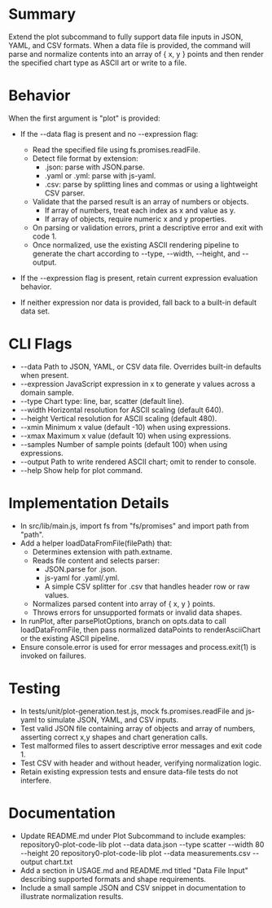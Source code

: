 # Summary

Extend the plot subcommand to fully support data file inputs in JSON, YAML, and CSV formats. When a data file is provided, the command will parse and normalize contents into an array of { x, y } points and then render the specified chart type as ASCII art or write to a file.

# Behavior

When the first argument is "plot" is provided:

- If the --data flag is present and no --expression flag:
  - Read the specified file using fs.promises.readFile.
  - Detect file format by extension:
    - .json: parse with JSON.parse.
    - .yaml or .yml: parse with js-yaml.
    - .csv: parse by splitting lines and commas or using a lightweight CSV parser.
  - Validate that the parsed result is an array of numbers or objects.
    - If array of numbers, treat each index as x and value as y.
    - If array of objects, require numeric x and y properties.
  - On parsing or validation errors, print a descriptive error and exit with code 1.
  - Once normalized, use the existing ASCII rendering pipeline to generate the chart according to --type, --width, --height, and --output.

- If the --expression flag is present, retain current expression evaluation behavior.

- If neither expression nor data is provided, fall back to a built-in default data set.

# CLI Flags

- --data <filePath>     Path to JSON, YAML, or CSV data file. Overrides built-in defaults when present.
- --expression <expr>    JavaScript expression in x to generate y values across a domain sample.
- --type <chartType>     Chart type: line, bar, scatter (default line).
- --width <number>       Horizontal resolution for ASCII scaling (default 640).
- --height <number>      Vertical resolution for ASCII scaling (default 480).
- --xmin <number>        Minimum x value (default -10) when using expressions.
- --xmax <number>        Maximum x value (default 10) when using expressions.
- --samples <integer>    Number of sample points (default 100) when using expressions.
- --output <file>        Path to write rendered ASCII chart; omit to render to console.
- --help                 Show help for plot command.

# Implementation Details

- In src/lib/main.js, import fs from "fs/promises" and import path from "path".
- Add a helper loadDataFromFile(filePath) that:
  - Determines extension with path.extname.
  - Reads file content and selects parser:
    - JSON.parse for .json.
    - js-yaml for .yaml/.yml.
    - A simple CSV splitter for .csv that handles header row or raw values.
  - Normalizes parsed content into array of { x, y } points.
  - Throws errors for unsupported formats or invalid data shapes.
- In runPlot, after parsePlotOptions, branch on opts.data to call loadDataFromFile, then pass normalized dataPoints to renderAsciiChart or the existing ASCII pipeline.
- Ensure console.error is used for error messages and process.exit(1) is invoked on failures.

# Testing

- In tests/unit/plot-generation.test.js, mock fs.promises.readFile and js-yaml to simulate JSON, YAML, and CSV inputs.
- Test valid JSON file containing array of objects and array of numbers, asserting correct x,y shapes and chart generation calls.
- Test malformed files to assert descriptive error messages and exit code 1.
- Test CSV with header and without header, verifying normalization logic.
- Retain existing expression tests and ensure data-file tests do not interfere.

# Documentation

- Update README.md under Plot Subcommand to include examples:
  repository0-plot-code-lib plot --data data.json --type scatter --width 80 --height 20
  repository0-plot-code-lib plot --data measurements.csv --output chart.txt
- Add a section in USAGE.md and README.md titled "Data File Input" describing supported formats and shape requirements.
- Include a small sample JSON and CSV snippet in documentation to illustrate normalization results.